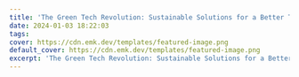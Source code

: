 ```yaml
---
title: 'The Green Tech Revolution: Sustainable Solutions for a Better Tomorrow'
date: 2024-01-03 18:22:03
tags:
cover: https://cdn.emk.dev/templates/featured-image.png
default_cover: https://cdn.emk.dev/templates/featured-image.png
excerpt: 'The Green Tech Revolution: Sustainable Solutions for a Better Tomorrow'
---
```

